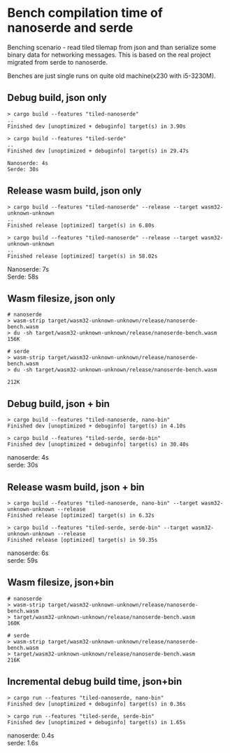 # Bench compilation time of nanoserde and serde

Benching scenario - read tiled tilemap from json and than serialize some binary data for networking messages. This is based on the real project migrated from serde to nanoserde.

Benches are just single runs on quite old machine(x230 with i5-3230M). 

## Debug build, json only
```
> cargo build --features "tiled-nanoserde"
..
Finished dev [unoptimized + debuginfo] target(s) in 3.90s

> cargo build --features "tiled-serde"
..
Finished dev [unoptimized + debuginfo] target(s) in 29.47s

Nanoserde: 4s   
Serde: 30s
```

## Release wasm build, json only

```
> cargo build --features "tiled-nanoserde" --release --target wasm32-unknown-unknown
..
Finished release [optimized] target(s) in 6.80s

> cargo build --features "tiled-nanoserde" --release --target wasm32-unknown-unknown
..
Finished release [optimized] target(s) in 58.02s
```

Nanoserde: 7s   
Serde: 58s

## Wasm filesize, json only

```
# nanoserde
> wasm-strip target/wasm32-unknown-unknown/release/nanoserde-bench.wasm
> du -sh target/wasm32-unknown-unknown/release/nanoserde-bench.wasm
156K

# serde
> wasm-strip target/wasm32-unknown-unknown/release/nanoserde-bench.wasm
> du -sh target/wasm32-unknown-unknown/release/nanoserde-bench.wasm

212K
```

## Debug build, json + bin

```
> cargo build --features "tiled-nanoserde, nano-bin"
Finished dev [unoptimized + debuginfo] target(s) in 4.10s

> cargo build --features "tiled-serde, serde-bin"
Finished dev [unoptimized + debuginfo] target(s) in 30.40s
```

nanoserde: 4s   
serde: 30s

## Release wasm build, json + bin

```
> cargo build --features "tiled-nanoserde, nano-bin" --target wasm32-unknown-unknown --release
Finished release [optimized] target(s) in 6.32s

> cargo build --features "tiled-serde, serde-bin" --target wasm32-unknown-unknown --release
Finished release [optimized] target(s) in 59.35s
```

nanoserde: 6s   
serde: 59s

## Wasm filesize, json+bin

```
# nanoserde
> wasm-strip target/wasm32-unknown-unknown/release/nanoserde-bench.wasm
> target/wasm32-unknown-unknown/release/nanoserde-bench.wasm
160K

# serde
> wasm-strip target/wasm32-unknown-unknown/release/nanoserde-bench.wasm
> target/wasm32-unknown-unknown/release/nanoserde-bench.wasm
216K

```

## Incremental debug build time, json+bin

```
> cargo run --features "tiled-nanoserde, nano-bin"
Finished dev [unoptimized + debuginfo] target(s) in 0.36s

> cargo run --features "tiled-serde, serde-bin"
Finished dev [unoptimized + debuginfo] target(s) in 1.65s
```

nanoserde: 0.4s   
serde: 1.6s

